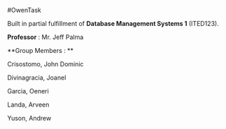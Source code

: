 #OwenTask

Built in partial fulfillment of **Database Management Systems 1** (ITED123).

**Professor** : Mr. Jeff Palma

**Group Members : ** 

Crisostomo, John Dominic
                  
Divinagracia, Joanel
                  
Garcia, Oeneri
                  
Landa, Arveen
                  
Yuson, Andrew
